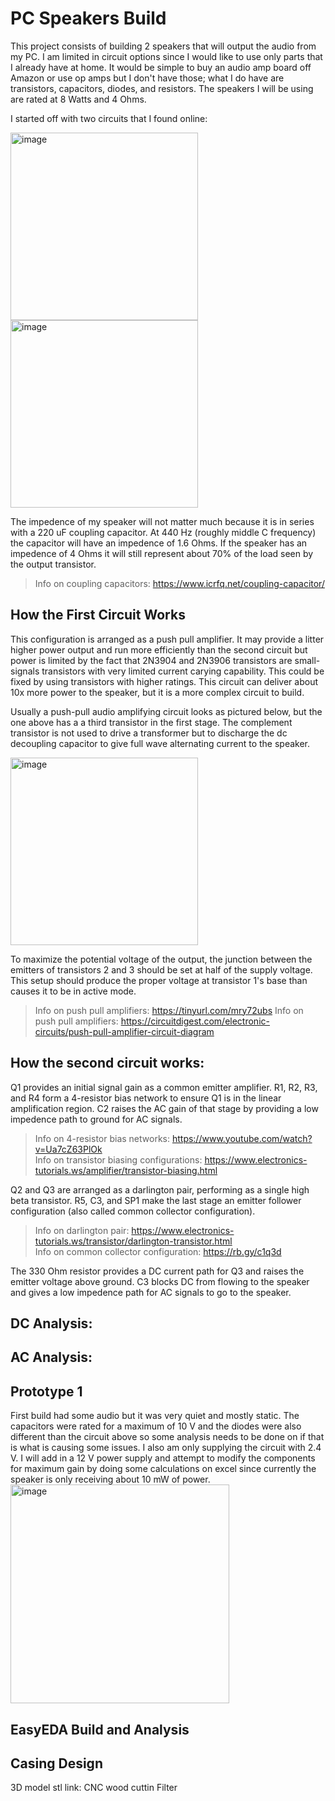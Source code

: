 # PC Speakers Build

This project consists of building 2 speakers that will output the audio from my PC. I am limited in circuit options since I would like to use only parts that I already have at home. It would be simple to buy an audio amp board off Amazon or use op amps but I don't have those; what I do have are transistors, capacitors, diodes, and resistors. The speakers I will be using are rated at 8 Watts and 4 Ohms.

I started off with two circuits that I found online:

<img height="300" alt="image" src="https://github.com/patron02/pc_speakers/assets/69320369/a8e7eec6-bb4c-415e-a268-96df13e557f5">
<img height="300" alt="image" src="https://github.com/patron02/pc_speakers/assets/69320369/a808d26c-09ab-4580-a93c-b49b6fdaea58">

The impedence of my speaker will not matter much because it is in series with a 220 uF coupling capacitor. At 440 Hz (roughly middle C frequency) the capacitor will have an impedence of 1.6 Ohms. If the speaker has an impedence of 4 Ohms it will still represent about 70% of the load seen by the output transistor. 

> Info on coupling capacitors: https://www.icrfq.net/coupling-capacitor/


## How the First Circuit Works
This configuration is arranged as a push pull amplifier. It may provide a litter higher power output and run more efficiently than the second circuit but power is limited by the fact that 2N3904 and 2N3906 transistors are small-signals transistors with very limited current carying capability. This could be fixed by using transistors with higher ratings. This circuit can deliver about 10x more power to the speaker, but it is a more complex circuit to build. 

Usually a push-pull audio amplifying circuit looks as pictured below, but the one above has a a third transistor in the first stage. The complement transistor is not used to drive a transformer but to discharge the dc decoupling capacitor to give full wave alternating current to the speaker. 

<img height="300" alt="image" src="https://www.google.com/url?sa=i&url=https%3A%2F%2Fcircuitdigest.com%2Felectronic-circuits%2Fpush-pull-amplifier-circuit-diagram&psig=AOvVaw0bXBkHjm52NMo_8M7QWVjf&ust=1690561205473000&source=images&cd=vfe&opi=89978449&ved=0CBAQjRxqFwoTCOid3LOlr4ADFQAAAAAdAAAAABAL">

To maximize the potential voltage of the output, the junction between the emitters of transistors 2 and 3 should be set at half of the supply  voltage. This setup should produce the proper voltage at transistor 1's base than causes it to be in active mode. 



> Info on push pull amplifiers: https://tinyurl.com/mry72ubs
> Info on push pull amplifiers: https://circuitdigest.com/electronic-circuits/push-pull-amplifier-circuit-diagram



## How the second circuit works:

Q1 provides an initial signal gain as a common emitter amplifier. R1, R2, R3, and R4 form a 4-resistor bias network to ensure Q1 is in the linear amplification region. C2 raises the AC gain of that stage by providing a low impedence path to ground for AC signals. 

> Info on 4-resistor bias networks: https://www.youtube.com/watch?v=Ua7cZ63PlOk <br>
> Info on transistor biasing configurations: https://www.electronics-tutorials.ws/amplifier/transistor-biasing.html

Q2 and Q3 are arranged as a darlington pair, performing as a single high beta transistor. R5, C3, and SP1 make the last stage an emitter follower configuration (also called common collector configuration). 

> Info on darlington pair: https://www.electronics-tutorials.ws/transistor/darlington-transistor.html <br>
> Info on common collector configuration: https://rb.gy/c1q3d

The 330 Ohm resistor provides a DC current path for Q3 and raises the emitter voltage above ground. C3 blocks DC from flowing to the speaker and gives a low impedence path for AC signals to go to the speaker. 



## DC Analysis:



## AC Analysis:



## Prototype 1
First build had some audio but it was very quiet and mostly static. The capacitors were rated for a maximum of 10 V and the diodes were also different than the circuit above so some analysis needs to be done on if that is what is causing some issues. I also am only supplying the circuit with 2.4 V. I will add in a 12 V power supply and attempt to modify the components for maximum gain by doing some calculations on excel since currently the speaker is only receiving about 10 mW of power. 
<img height="350" alt="image" src="https://github.com/patron02/pc_speakers/assets/69320369/e8218707-544b-44d3-a062-5c028ec41c6a">


## EasyEDA Build and Analysis


## Casing Design
3D model stl link: 
CNC wood cuttin
Filter


